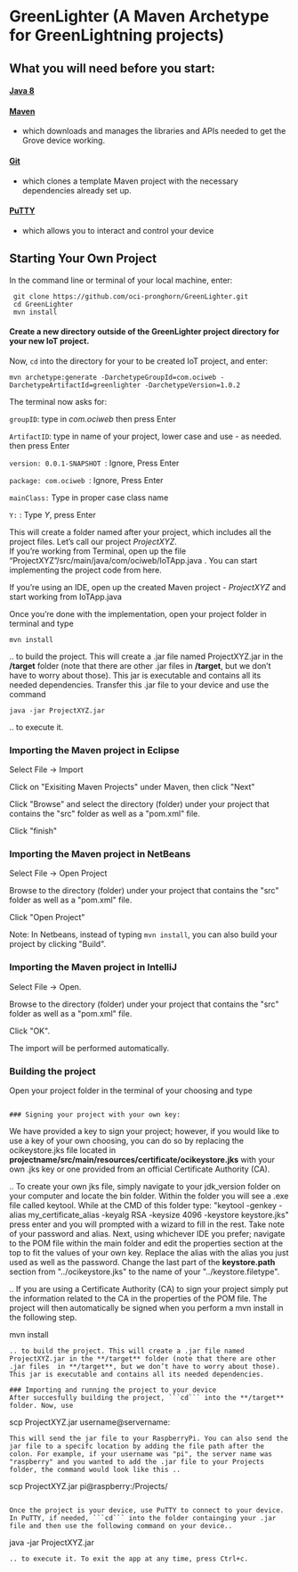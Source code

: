 # GreenLighter (A Maven Archetype for GreenLightning projects)

## What you will need before you start:
#### [Java 8](https://docs.oracle.com/javase/8/docs/technotes/guides/install/install_overview.html) 
#### [Maven](https://maven.apache.org/install.html)
- which downloads and manages the libraries and APIs needed to get the Grove device working.
#### [Git](https://git-scm.com/)
- which clones a template Maven project with the necessary dependencies already set up.
#### [PuTTY](http://www.putty.org/)
- which allows you to interact and control your device

## Starting Your Own Project

 In the command line or terminal of your local machine, enter:
```
 git clone https://github.com/oci-pronghorn/GreenLighter.git
 cd GreenLighter
 mvn install
 ```
 
#### Create a new directory outside of the GreenLighter project directory for your new IoT project.
Now, ```cd``` into the directory for your to be created IoT project, and enter:
```
mvn archetype:generate -DarchetypeGroupId=com.ociweb -DarchetypeArtifactId=greenlighter -DarchetypeVersion=1.0.2
```
The terminal now asks for:

```groupID```: type in  *com.ociweb* then press Enter

```ArtifactID```: type in name of your project, lower case and use - as needed. then press Enter

```version: 0.0.1-SNAPSHOT ```: Ignore, Press Enter

```package: com.ociweb ```: Ignore, Press Enter

```mainClass:``` Type in proper case class name

```Y:```  :  Type *Y*, press Enter


This will create a folder named after your project, which includes all the project files. Let’s call our project *ProjectXYZ*.  
If you’re working from Terminal, open up the file  “ProjectXYZ”/src/main/java/com/ociweb/IoTApp.java . You can start implementing the project code from here. 

If you’re using an IDE, open up the created Maven project - *ProjectXYZ* and start working from IoTApp.java

Once you’re done with the implementation, open your project folder in terminal and type 
```
mvn install
```
.. to build the project. This will create a .jar file named ProjectXYZ.jar in the **/target** folder (note that there are other .jar files  in **/target**, but we don’t have to worry about those). This jar is executable and contains all its needed dependencies. Transfer this .jar file to your device and use the command 
```
java -jar ProjectXYZ.jar 
```
.. to execute it.
 
### Importing the Maven project in Eclipse
Select File -> Import

Click on "Exisiting Maven Projects" under Maven, then click "Next"

Click "Browse" and select the directory (folder) under your project that contains the "src" folder as well as a "pom.xml" 
file.

Click "finish"

### Importing the Maven project in NetBeans 
Select File -> Open Project

Browse to the directory (folder) under your project that contains the "src" folder as well as a "pom.xml" 
file.

Click "Open Project"

Note: In Netbeans, instead of typing ```mvn install```, you can also build your project by clicking "Build".

### Importing the Maven project in IntelliJ
Select File -> Open.

Browse to the directory (folder) under your project that contains the "src" folder as well as a "pom.xml" 
file.

Click "OK".

The import will be performed automatically.

### Building the project
Open your project folder in the terminal of your choosing and type
```

### Signing your project with your own key:
```
We have provided a key to sign your project; however, if you would like to use a key of your own choosing, you can do so by replacing the ocikeystore.jks file located in **projectname/src/main/resources/certificate/ocikeystore.jks** with your own .jks key or one provided from an official Certificate Authority (CA). 

.. To create your own jks file, simply navigate to your jdk_version folder on your computer and locate the bin folder. Within the folder you will see a .exe file called keytool. While at the CMD of this folder type: "keytool -genkey -alias my_certificate_alias -keyalg RSA -keysize 4096 -keystore keystore.jks" press enter and you will prompted with a wizard to fill in the rest. Take note of your password and alias. Next, using whichever IDE you prefer; navigate to the POM file within the main folder and edit the properties section at the top to fit the values of your own key. Replace the alias with the alias you just used as well as the password. Change the last part of the **keystore.path** section from "../ocikeystore.jks" to the name of your "../keystore.filetype". 

.. If you are using a Certificate Authority (CA) to sign your project simply put the information related to the CA in the properties of the POM file. The project will then automatically be signed when you perform a mvn install in the following step.

mvn install
```
.. to build the project. This will create a .jar file named ProjectXYZ.jar in the **/target** folder (note that there are other .jar files  in **/target**, but we don’t have to worry about those). This jar is executable and contains all its needed dependencies. 

### Importing and running the project to your device
After succesfully building the project, ```cd``` into the **/target** folder. Now, use 
```
scp ProjectXYZ.jar username@servername:
``` 
This will send the jar file to your RaspberryPi. You can also send the jar file to a specifc location by adding the file path after the colon. For example, if your username was "pi", the server name was "raspberry" and you wanted to add the .jar file to your Projects folder, the command would look like this ..
```
scp ProjectXYZ.jar pi@raspberry:/Projects/
```

Once the project is your device, use PuTTY to connect to your device. In PuTTY, if needed, ```cd``` into the folder containging your .jar file and then use the following command on your device..
```
java -jar ProjectXYZ.jar
```
.. to execute it. To exit the app at any time, press Ctrl+c.

